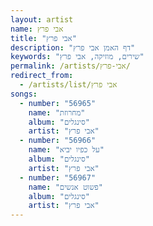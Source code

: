```yaml
---
layout: artist
name: אבי פרץ
title: "אבי פרץ"
description: "דף האמן אבי פרץ"
keywords: "שירים, מוזיקה, אבי פרץ"
permalink: /artists/אבי-פרץ/
redirect_from:
  - /artists/list/אבי פרץ
songs:
  - number: "56965"
    name: "מחרוזת"
    album: "סינגלים"
    artist: "אבי פרץ"
  - number: "56966"
    name: "על כפיו יביא"
    album: "סינגלים"
    artist: "אבי פרץ"
  - number: "56967"
    name: "פשוט אנשים"
    album: "סינגלים"
    artist: "אבי פרץ"
---
```

